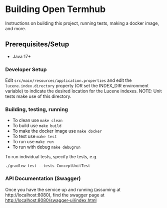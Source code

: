 # Building Open Termhub
Instructions on building this project, running tests, making a docker image, and more.

## Prerequisites/Setup
* Java 17+

### Developer Setup

Edit `src/main/resources/application.properties` and edit the `lucene.index.directory` property (OR set the INDEX_DIR environment variable) to indicate the desired location for the Lucene indexes.  NOTE: Unit tests make use of this directory.

### Building, testing, running
* To clean use `make clean`
* To build use `make build`
* To make the docker image use `make docker`
* To test use `make test`
* To run use `make run`
* To run with debug `make debugrun`

To run individual tests, specify the tests, e.g.

`./gradlew test --tests ConceptUnitTest`


### API Documentation (Swagger)

Once you have the service up and running (assuming at http://localhost:8080), find the swagger page at [http://localhost:8080/swagger-ui/index.html](http://localhost:8080/swagger-ui/index.html)
